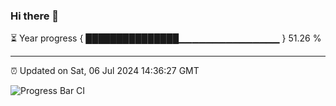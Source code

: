 ### Hi there 👋

⏳ Year progress { ███████████████▁▁▁▁▁▁▁▁▁▁▁▁▁▁▁ } 51.26 %

---

⏰ Updated on Sat, 06 Jul 2024 14:36:27 GMT

![Progress Bar CI](https://github.com/IshwaranRudhara/GIT-ACTION/workflows/Progress%20Bar%20CI/badge.svg)
